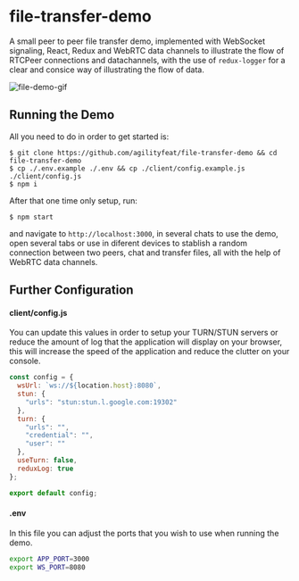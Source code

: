 # file-transfer-demo

A small peer to peer file transfer demo, implemented with WebSocket signaling, React, Redux and WebRTC data channels
to illustrate the flow of RTCPeer connections and datachannels, with the use of `redux-logger`
for a clear and consice way of illustrating the flow of data.

![file-demo-gif](https://i.imgur.com/WnLiuAM.gif)

## Running the Demo

All you need to do in order to get started is:

```
$ git clone https://github.com/agilityfeat/file-transfer-demo && cd file-transfer-demo
$ cp ./.env.example ./.env && cp ./client/config.example.js ./client/config.js
$ npm i
```

After that one time only setup, run:

```
$ npm start
```

and navigate to `http://localhost:3000`, in several chats to use the demo, open several tabs
or use in diferent devices to stablish a random connection between two peers, chat and transfer
files, all with the help of WebRTC data channels.

## Further Configuration

#### client/config.js

You can update this values in order to setup your TURN/STUN servers or reduce the amount of log
that the application will display on your browser, this will increase the speed of the application
and reduce the clutter on your console.

```js
const config = {
  wsUrl: `ws://${location.host}:8080`,
  stun: {
    "urls": "stun:stun.l.google.com:19302"
  },
  turn: {
    "urls": "",
    "credential": "",
    "user": ""
  },
  useTurn: false,
  reduxLog: true
};

export default config;
```


#### .env

In this file you can adjust the ports that you wish to use when running
the demo.

```sh
export APP_PORT=3000
export WS_PORT=8080
```
